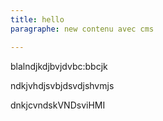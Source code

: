 ```yaml
---
title: hello
paragraphe: new contenu avec cms

---
```

blalndjkdjbvjdvbc:bbcjk

ndkjvhdjsvbjdsvdjshvmjs

dnkjcvndskVNDsviHMI